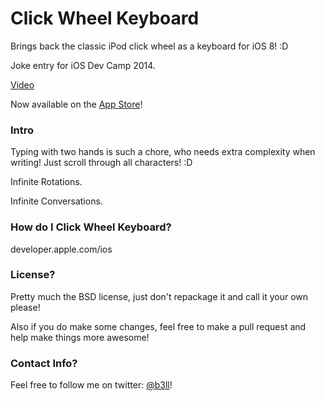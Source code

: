 # Click Wheel Keyboard
Brings back the classic iPod click wheel as a keyboard for iOS 8! :D

Joke entry for iOS Dev Camp 2014.

[Video](https://www.youtube.com/watch?v=RdaE3b_uAiw)

Now available on the [App Store](https://itunes.apple.com/us/app/click-wheel-keyboard/id993111285?mt=8)!

### Intro
Typing with two hands is such a chore, who needs extra complexity when writing! Just scroll through all characters! :D

Infinite Rotations.

Infinite Conversations.

### How do I Click Wheel Keyboard?
developer.apple.com/ios

### License?
Pretty much the BSD license, just don't repackage it and call it your own please!

Also if you do make some changes, feel free to make a pull request and help make things more awesome!

### Contact Info?
Feel free to follow me on twitter: [@b3ll](https:///www.twitter.com/b3ll)!
